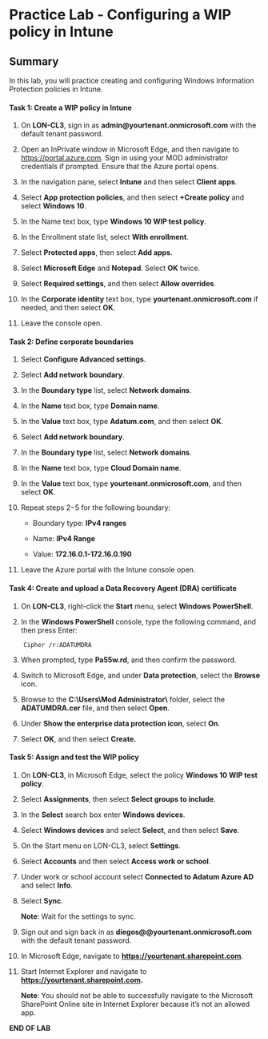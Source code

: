 # Practice Lab - Configuring a WIP policy in Intune

## Summary

In this lab, you will practice creating and configuring Windows Information Protection policies in Intune.

#### Task 1: Create a WIP policy in Intune

1.  On **LON-CL3**, sign in as **admin\@yourtenant.onmicrosoft.com** with the default tenant password.

2.  Open an InPrivate window in Microsoft Edge, and then navigate to <https://portal.azure.com>. 
    Sign in using your MOD administrator credentials if prompted. Ensure that the Azure portal opens.

3.  In the navigation pane, select **Intune** and then select **Client apps**.

4.  Select **App protection policies**, and then select **+Create policy** and select **Windows 10**.

5.  In the Name text box, type **Windows 10 WIP test policy**.

6.  In the Enrollment state list, select **With enrollment**.

9.  Select **Protected apps**, then select **Add apps**.

3.  Select **Microsoft Edge** and **Notepad**. Select **OK** twice.

5.  Select **Required settings**, and then select **Allow overrides**.

7.  In the **Corporate identity** text box, type **yourtenant.onmicrosoft.com**
    if needed, and then select **OK**.

8.  Leave the console open.

#### Task 2: Define corporate boundaries

1.  Select **Configure Advanced settings**.

2.  Select **Add network boundary**.

3.  In the **Boundary type** list, select **Network domains**.

4.  In the **Name** text box, type **Domain name**.

5.  In the **Value** text box, type **Adatum.com**, and then select **OK**.

6.  Select **Add network boundary**.

7.  In the **Boundary type** list, select **Network domains**.

8.  In the **Name** text box, type **Cloud Domain name**.

9.  In the **Value** text box, type **yourtenant.onmicrosoft.com**, and then
    select **OK**.

10. Repeat steps 2−5 for the following boundary:

    -   Boundary type: **IPv4 ranges**

    -   Name: **IPv4 Range**

    -   Value: **172.16.0.1-172.16.0.190**

1.  Leave the Azure portal with the Intune console open.

#### Task 4: Create and upload a Data Recovery Agent (DRA) certificate

1.  On **LON-CL3**, right-click the **Start** menu, select **Windows
    PowerShell**.

2.  In the **Windows PowerShell** console, type the following command, and then
    press Enter:

```
    Cipher /r:ADATUMDRA

```
3.  When prompted, type **Pa55w.rd**, and then confirm the password.

4.  Switch to Microsoft Edge, and under **Data protection**, select the
    **Browse** icon.

5.  Browse to the **C:\\Users\Mod Administrator\\** folder, select the
    **ADATUMDRA.cer** file, and then select **Open**.

6.  Under **Show the enterprise data protection icon**, select **On**.

7.  Select **OK**, and then select **Create.**

#### Task 5: Assign and test the WIP policy

1.  On **LON-CL3**, in Microsoft Edge, select the policy **Windows 10 WIP test
    policy**.

2.  Select **Assignments**, then select **Select groups to include**.

3.  In the **Select** search box enter **Windows devices**.

4.  Select **Windows devices** and select **Select**, and then select **Save**.

5.  On the Start menu on LON-CL3, select **Settings**.

6.  Select **Accounts** and then select **Access work or school**.

7.  Under work or school account select **Connected to Adatum Azure AD** and
    select **Info**.

8.  Select **Sync**.

    **Note**: Wait for the settings to sync.

9.  Sign out and sign back in as **diegos\@@yourtenant.onmicrosoft.com** 
    with the default tenant password.

10. In Microsoft Edge, navigate to **https://yourtenant.sharepoint.com**.

11. Start Internet Explorer and navigate to **https://yourtenant.sharepoint.com.**

    **Note**: You should not be able to successfully navigate to the Microsoft
    SharePoint Online site in Internet Explorer because it’s not an allowed app.


**END OF LAB**